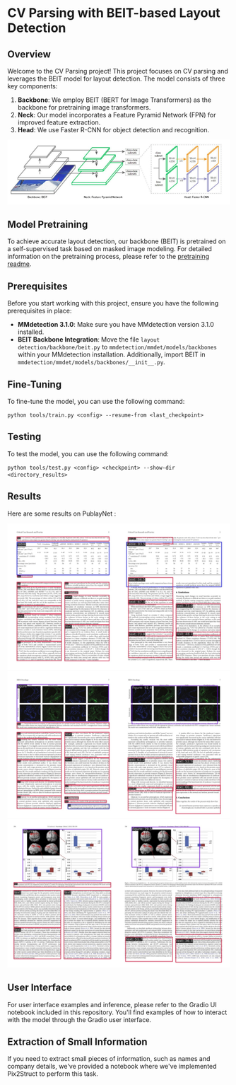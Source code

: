 
# CV Parsing with BEIT-based Layout Detection


## Overview

Welcome to the CV Parsing project! This project focuses on CV parsing and leverages the BEIT model for layout detection. The model consists of three key components:

1. **Backbone**: We employ BEIT (BERT for Image Transformers) as the backbone for pretraining image transformers.
2. **Neck**: Our model incorporates a Feature Pyramid Network (FPN) for improved feature extraction.
3. **Head**: We use Faster R-CNN for object detection and recognition.

![Alt text](<layout detection/work_dirs/results/cprt.png>)


## Model Pretraining

To achieve accurate layout detection, our backbone (BEIT) is pretrained on a self-supervised task based on masked image modeling. For detailed information on the pretraining process, please refer to the [pretraining readme](link-to-pretraining-readme).

## Prerequisites

Before you start working with this project, ensure you have the following prerequisites in place:

- **MMdetection 3.1.0**: Make sure you have MMdetection version 3.1.0 installed.
- **BEIT Backbone Integration**: Move the file `layout detection/backbone/beit.py` to `mmdetection/mmdet/models/backbones` within your MMdetection installation. Additionally, import BEIT in `mmdetection/mmdet/models/backbones/__init__.py`.



## Fine-Tuning

To fine-tune the model, you can use the following command:

```
python tools/train.py <config> --resume-from <last_checkpoint>
```

## Testing

To test the model, you can use the following command:

```
python tools/test.py <config> <checkpoint> --show-dir <directory_results>
```

## Results

Here are some results on PublayNet : 

![Alt text](<layout detection/work_dirs/results/PMC3576793_00004.jpg>) ![Alt text](<layout detection/work_dirs/results/PMC3654277_00006.jpg>) ![Alt text](<layout detection/work_dirs/results/PMC3777717_00006.jpg>)


## User Interface

For user interface examples and inference, please refer to the Gradio UI notebook included in this repository. You'll find examples of how to interact with the model through the Gradio user interface.

## Extraction of Small Information

If you need to extract small pieces of information, such as names and company details, we've provided a notebook where we've implemented Pix2Struct to perform this task.

